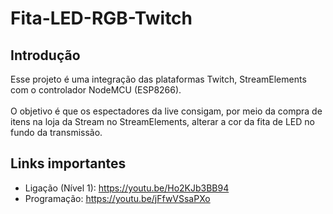 # Fita-LED-RGB-Twitch
## Introdução
Esse projeto é uma integração das plataformas Twitch, StreamElements com o controlador NodeMCU (ESP8266).
<br><br>
O objetivo é que os espectadores da live consigam, por meio da compra de itens na loja da Stream no StreamElements, alterar a cor da fita de LED no fundo da transmissão.

## Links importantes
- Ligação (Nível 1): https://youtu.be/Ho2KJb3BB94
- Programação: https://youtu.be/jFfwVSsaPXo
